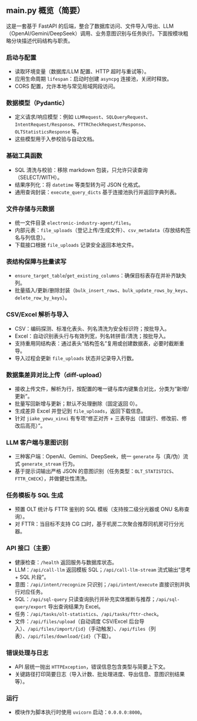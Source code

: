 ## main.py 概览（简要）

这是一套基于 FastAPI 的后端，整合了数据库访问、文件导入/导出、LLM（OpenAI/Gemini/DeepSeek）调用、业务意图识别与任务执行。下面按模块粗略分块描述代码结构与职责。

### 启动与配置

- 读取环境变量（数据库/LLM 配置、HTTP 超时与重试等）。
- 应用生命周期 `lifespan`：启动时创建 `asyncpg` 连接池，关闭时释放。
- CORS 配置，允许本地与常见局域网段访问。

### 数据模型（Pydantic）

- 定义请求/响应模型：例如 `LLMRequest`、`SQLQueryRequest`、`IntentRequest/Response`、`FTTRCheckRequest/Response`、`OLTStatisticsResponse` 等。
- 这些模型用于入参校验与自动文档。

### 基础工具函数

- SQL 清洗与校验：移除 markdown 包装，只允许只读查询（SELECT/WITH）。
- 结果序列化：将 `datetime` 等类型转为可 JSON 化格式。
- 通用查询封装：`execute_query_dicts` 基于连接池执行并返回字典列表。

### 文件存储与元数据

- 统一文件目录 `electronic-industry-agent/files`。
- 内部元表：`file_uploads`（登记上传/生成文件）、`csv_metadata`（存放结构签名与列信息）。
- 下载接口根据 `file_uploads` 记录安全返回本地文件。

### 表结构保障与批量读写

- `ensure_target_table`/`get_existing_columns`：确保目标表存在并补齐缺失列。
- 批量插入/更新/删除封装（`bulk_insert_rows`、`bulk_update_rows_by_keys`、`delete_row_by_keys`）。

### CSV/Excel 解析与导入

- CSV：编码探测、标准化表头、列名清洗为安全标识符；按批导入。
- Excel：自动识别表头行与有效列宽，列名转拼音/清洗；按批导入。
- 支持重用同结构表：通过表头“结构签名”复用或创建数据表，必要时截断重导。
- 导入过程会更新 `file_uploads` 状态并记录导入行数。

### 数据集差异对比上传（diff-upload）

- 接收上传文件，解析为行，按配置的唯一键与库内键集合对比，分类为“新增/更新”。
- 批量写回新增与更新；默认不处理删除（固定返回 0）。
- 生成差异 Excel 并登记到 `file_uploads`，返回下载信息。
- 针对 `jiake_yewu_xinxi` 有专项“修正对齐 + 三表导出（错误行、修改前、修改后高亮）”。

### LLM 客户端与意图识别

- 三种客户端：OpenAI、Gemini、DeepSeek，统一 `generate` 与（真/伪）流式 `generate_stream` 行为。
- 基于提示词输出严格 JSON 的意图识别（任务类型：`OLT_STATISTICS`、`FTTR_CHECK`），并做健壮性清洗。

### 任务模板与 SQL 生成

- 预置 OLT 统计与 FTTR 鉴别的 SQL 模板（支持按二级分光器或 ONU 名称查询）。
- 对 FTTR：当目标不支持 CG 口时，基于机房二次聚合推荐同机房可行分光器。

### API 接口（主要）

- 健康检查：`/health` 返回服务与数据库状态。
- LLM：`/api/call-llm` 返回模板 SQL；`/api/call-llm-stream` 流式输出“思考 + SQL 片段”。
- 意图：`/api/intent/recognize` 只识别；`/api/intent/execute` 直接识别并执行对应任务。
- SQL：`/api/sql-query` 只读查询执行并补充实体推断与推荐；`/api/sql-query/export` 导出查询结果为 Excel。
- 任务：`/api/tasks/olt-statistics`、`/api/tasks/fttr-check`。
- 文件：`/api/files/upload`（自动调度 CSV/Excel 后台导入）、`/api/files/import/{id}`（手动触发）、`/api/files`（列表）、`/api/files/download/{id}`（下载）。

### 错误处理与日志

- API 层统一抛出 `HTTPException`，错误信息包含类型与简要上下文。
- 关键路径打印简要日志（导入计数、批处理进度、导出信息、意图识别结果等）。

### 运行

- 模块作为脚本执行时使用 `uvicorn` 启动：`0.0.0.0:8000`。
